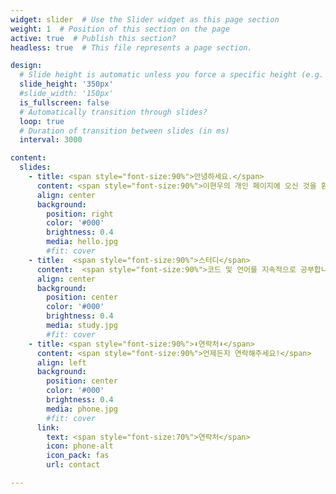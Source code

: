 ```yaml
---
widget: slider  # Use the Slider widget as this page section
weight: 1  # Position of this section on the page
active: true  # Publish this section?
headless: true  # This file represents a page section.

design:
  # Slide height is automatic unless you force a specific height (e.g. '400px')
  slide_height: '350px'
  #slide_width: '150px'
  is_fullscreen: false
  # Automatically transition through slides?
  loop: true
  # Duration of transition between slides (in ms)
  interval: 3000

content:
  slides:
    - title: <span style="font-size:90%">안녕하세요.</span>
      content: <span style="font-size:90%">이현우의 개인 페이지에 오신 것을 환영합니다!<span style="font-size:90%">
      align: center
      background:
        position: right
        color: '#000'
        brightness: 0.4
        media: hello.jpg
        #fit: cover
    - title:  <span style="font-size:90%">스터디</span>
      content:  <span style="font-size:90%">코드 및 언어를 지속적으로 공부합니다</span>
      align: center
      background:
        position: center
        color: '#000'
        brightness: 0.4
        media: study.jpg
        #fit: cover
    - title: <span style="font-size:90%">⬇️연락처⬇️</span>
      content: <span style="font-size:90%">언제든지 연락해주세요!</span>
      align: left
      background:
        position: center
        color: '#000'
        brightness: 0.4
        media: phone.jpg
        #fit: cover
      link:
        text: <span style="font-size:70%">연락처</span>
        icon: phone-alt
        icon_pack: fas
        url: contact

---
```

